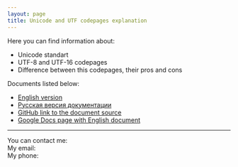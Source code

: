 ```yaml
---
layout: page
title: Unicode and UTF codepages explanation  
---
```


Here you can find information about:

- Unicode standart
- UTF-8 and UTF-16 codepages
- Difference between this codepages, their pros and cons

Documents listed below:

- [English version](pages/english.html)
- [Русская версия документации](pages/russian.html)
- [GitHub link to the document source](https://github.com/fedor1984/unicode)
- [Google Docs page with English document](pages/project_site.html)

---

You can contact me:  
My email:   
My phone:   
